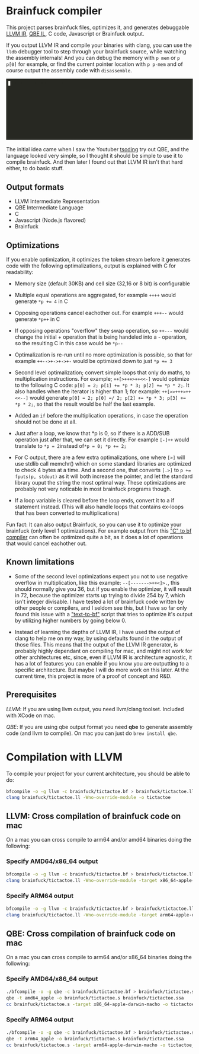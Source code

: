 # Brainfuck compiler

This project parses brainfuck files, optimizes it, and generates debuggable [LLVM IR](https://llvm.org/), [QBE IL](https://c9x.me/compile/doc/il.html), C code, Javascript or Brainfuck output.

If you output LLVM IR and compile your binaries with clang, you can use the `lldb` debugger tool to step through your brainfuck source, while watching the assembly internals! And you can debug the memory with `p mem` or `p p[0]` for example, or find the current pointer location with `p p-mem` and of course output the assembly code with `disassemble`.

![lldb in action](doc/lldb.gif)

The initial idea came when I saw the Youtuber [tsoding](https://www.youtube.com/watch?v=JTjNoejn4iA) try out QBE, and the language looked very simple, so I thought it should be simple to use it to compile brainfuck. And then later I found out that LLVM IR isn't that hard either, to do basic stuff.

## Output formats

* LLVM Intermediate Representation
* QBE Intermediate Language
* C
* Javascript (Node.js flavored)
* Brainfuck

## Optimizations

If you enable optimization, it optimizes the token stream before it generates code with the following optimalizations, output is explained with C for readability:

- Memory size (default 30KB) and cell size (32,16 or 8 bit) is configurable

- Multiple equal operations are aggregated, for example `++++` would generate `*p += 4` in C

- Opposing operations cancel eachother out. For example `+++--` would generate `*p++` in C

- If opposing operations "overflow" they swap operation, so `++---` would change the initial + operation that is being handeled into a - operation, so the resulting C in this case would be `*p--`

- Optimalization is re-run until no more optimization is possible, so that for example `++-->+->+->+-` would be optimized down to just `*p += 3`

- Second level optimalization; convert simple loops that only do maths, to multiplication instructions. For example; `++[>+++>++<<-]` would optimize to the following C code: `p[0] = 2; p[1] += *p * 3; p[2] += *p * 2;`. It also handles when the iterator is higher than 1; for example: `++[>>+++>++<<--]` would generate `p[0] = 2; p[0] =/ 2; p[2] += *p * 3; p[3] += *p * 2;`, so that the result would be half the last example.

- Added an `if` before the multiplication operations, in case the operation should not be done at all.

- Just after a loop, we know that *p is 0, so if there is a ADD/SUB operation just after that, we can set it directly. For example `[-]++` would translate to `*p = 2`instead of`*p = 0; *p += 2;`

- For C output, there are a few extra optimalizations, one where `[>]` will use stdlib call memchr() which on some standard libraries are optimized to check 4 bytes at a time. And a second one, that converts `[.>]` to `p += fputs(p, stdout)` as it will both increase the pointer, and let the standard library ouput the string the most optimal way. These optimizations are probably not very noticable in most brainfuck programs though.

- If a loop variable is cleared before the loop ends, convert it to a if statement instead. (This will also handle loops that contains ex-loops that has been converted to multiplications)

Fun fact: It can also output Brainfuck, so you can use it to optimize your brainfuck (only level 1 optimizations). For example output from this ["C" to bf compiler](https://github.com/elikaski/BF-it) can often be optimized quite a bit, as it does a lot of operations that would cancel eachother out.

## Known limitations

* Some of the second level optimizations expect you not to use negative overflow in multiplication, like this example: `--[------->++<]>.`, this should normally give you 36, but if you enable the optimizer, it will result in 72, because the optimizer starts up trying to divide 254 by 7, which isn't integer divisable. I have tested a lot of brainfuck code written by other people or compilers, and I seldom see this, but I have so far only found this issue with a ["text-to-bf"](https://copy.sh/brainfuck/text.html) script that tries to optimize it's output by utilizing higher numbers by going below 0.

* Instead of learning the depths of LLVM IR, I have used the output of clang to help me on my way, by using defaults found in the output of those files. This means that the output of the LLVM IR generator, is probably highly dependant on compiling for mac, and might not work for other architectures etc, since, even if LLVM IR is architecture agnostic, it has a lot of features you can enable if you know you are outputting to a specific architecture. But maybe I will do more work on this later. At the current time, this project is more of a proof of concept and R&D.

## Prerequisites

*LLVM*: If you are using llvm output, you need llvm/clang toolset. Included with XCode on mac.

*QBE*: If you are using qbe output format you need **qbe** to generate assembly code (and llvm to compile). On mac you can just do `brew install qbe`.

# Compilation with LLVM

To compile your project for your current architecture, you should be able to do:

```bash
bfcompile -o -g llvm -c brainfuck/tictactoe.bf > brainfuck/tictactoe.ll
clang brainfuck/tictactoe.ll -Wno-override-module -o tictactoe
```

## LLVM: Cross compilation of brainfuck code on mac

On a mac you can cross compile to arm64 and/or amd64 binaries doing the following:

### Specify AMD64/x86_64 output

```bash
bfcompile -o -g llvm -c brainfuck/tictactoe.bf > brainfuck/tictactoe.ll
clang brainfuck/tictactoe.ll -Wno-override-module -target x86_64-apple-darwin-macho -o tictactoe_amd64
```

### Specify ARM64 output

```bash
bfcompile -o -g llvm -c brainfuck/tictactoe.bf > brainfuck/tictactoe.ll
clang brainfuck/tictactoe.ll -Wno-override-module -target arm64-apple-darwin-macho -o tictactoe_arm64
```

## QBE: Cross compilation of brainfuck code on mac

On a mac you can cross compile to arm64 and/or x86_64 binaries doing the following:

### Specify AMD64/x86_64 output

```bash
./bfcompile -o -g qbe -c brainfuck/tictactoe.bf > brainfuck/tictactoe.ssa
qbe -t amd64_apple -o brainfuck/tictactoe.s brainfuck/tictactoe.ssa
cc brainfuck/tictactoe.s -target x86_64-apple-darwin-macho -o tictactoe_amd64
```

### Specify ARM64 output

```bash
./bfcompile -o -g qbe -c brainfuck/tictactoe.bf > brainfuck/tictactoe.ssa
qbe -t arm64_apple -o brainfuck/tictactoe.s brainfuck/tictactoe.ssa
cc brainfuck/tictactoe.s -target arm64-apple-darwin-macho -o tictactoe_arm64
```
